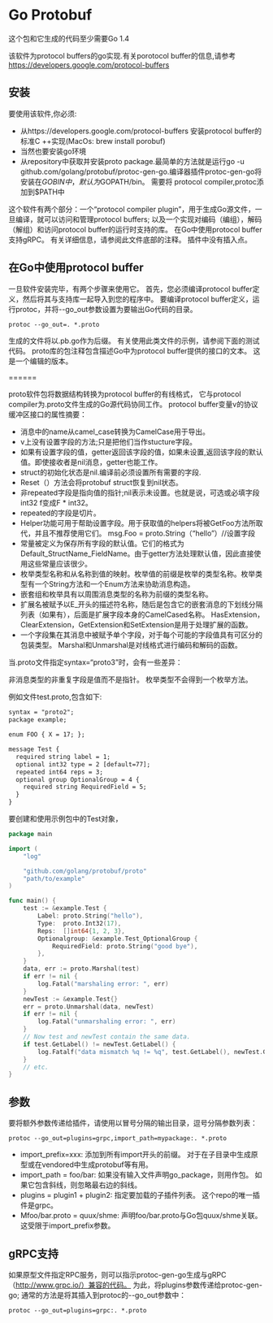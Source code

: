 # Go Protobuf

这个包和它生成的代码至少需要Go 1.4

该软件为protocol buffers的go实现.有关porotocol buffer的信息,请参考
https://developers.google.com/protocol-buffers

## 安装

要使用该软件,你必须:

- 从https://developers.google.com/protocol-buffers 安装protocol buffer的标准C ++实现(MacOs: brew install porobuf)
- 当然也要安装go环境
- 从repository中获取并安装proto package.最简单的方法就是运行go -u github.com/golang/protobuf/protoc-gen-go.编译器插件protoc-gen-go将安装在$GOBIN中，默认为$GOPATH/bin。 需要将 protocol compiler,protoc添加到$PATH中

这个软件有两个部分：一个“protocol compiler plugin”，用于生成Go源文件，一旦编译，就可以访问和管理protocol buffers; 以及一个实现对编码（编组），解码（解组）和访问protocol buffer的运行时支持的库。
在Go中使用protocol buffer支持gRPC。 有关详细信息，请参阅此文件底部的注释。
插件中没有插入点。

## 在Go中使用protocol buffer

一旦软件安装完毕，有两个步骤来使用它。 首先，您必须编译protocol buffer定义，然后将其与支持库一起导入到您的程序中。
要编译protocol buffer定义，运行protoc，并将--go_out参数设置为要输出Go代码的目录。

```xml
protoc --go_out=. *.proto
```

生成的文件将以.pb.go作为后缀。 有关使用此类文件的示例，请参阅下面的测试代码。
proto库的包注释包含描述Go中为protocol buffer提供的接口的文本。 这是一个编辑的版本。

======

proto软件包将数据结构转换为protocol buffer的有线格式， 它与protocol compiler为.proto文件生成的Go源代码协同工作。
protocol buffer变量v的协议缓冲区接口的属性摘要：

- 消息中的name从camel_case转换为CamelCase用于导出。
- v上没有设置字段的方法;只是把他们当作stucture字段。
- 如果有设置字段的值，getter返回该字段的值，如果未设置,返回该字段的默认值。即使接收者是nil消息，getter也能工作。
- struct的初始化状态是nil.编译前必须设置所有需要的字段.
- Reset（）方法会将protobuf struct恢复到nil状态。
- 非repeated字段是指向值的指针;nil表示未设置。也就是说，可选或必填字段int32 f变成F * int32。
- repeated的字段是切片。
- Helper功能可用于帮助设置字段。用于获取值的helpers将被GetFoo方法所取代，并且不推荐使用它们。 msg.Foo = proto.String（“hello”）//设置字段
- 常量被定义为保存所有字段的默认值。它们的格式为Default_StructName_FieldName。由于getter方法处理默认值，因此直接使用这些常量应该很少。
- 枚举类型名称和从名称到值的映射。枚举值的前缀是枚举的类型名称。枚举类型有一个String方法和一个Enum方法来协助消息构造。
- 嵌套组和枚举具有以周围消息类型的名称为前缀的类型名称。
- 扩展名被赋予以E_开头的描述符名称，随后是包含它的嵌套消息的下划线分隔列表（如果有），后面是扩展字段本身的CamelCased名称。 HasExtension，ClearExtension，GetExtension和SetExtension是用于处理扩展的函数。
- 一个字段集在其消息中被赋予单个字段，对于每个可能的字段值具有可区分的包装类型。
Marshal和Unmarshal是对线格式进行编码和解码的函数。

当.proto文件指定syntax=“proto3”时，会有一些差异：

非消息类型的非重复字段是值而不是指针。
枚举类型不会得到一个枚举方法。

例如文件test.proto,包含如下:

```xml
syntax = "proto2";
package example;

enum FOO { X = 17; };

message Test {
  required string label = 1;
  optional int32 type = 2 [default=77];
  repeated int64 reps = 3;
  optional group OptionalGroup = 4 {
    required string RequiredField = 5;
  }
}
```

要创建和使用示例包中的Test对象，

```go
package main

import (
    "log"

    "github.com/golang/protobuf/proto"
    "path/to/example"
)

func main() {
    test := &example.Test {
        Label: proto.String("hello"),
        Type:  proto.Int32(17),
        Reps:  []int64{1, 2, 3},
        Optionalgroup: &example.Test_OptionalGroup {
            RequiredField: proto.String("good bye"),
        },
    }
    data, err := proto.Marshal(test)
    if err != nil {
        log.Fatal("marshaling error: ", err)
    }
    newTest := &example.Test{}
    err = proto.Unmarshal(data, newTest)
    if err != nil {
        log.Fatal("unmarshaling error: ", err)
    }
    // Now test and newTest contain the same data.
    if test.GetLabel() != newTest.GetLabel() {
        log.Fatalf("data mismatch %q != %q", test.GetLabel(), newTest.GetLabel())
    }
    // etc.
}
```

## 参数

要将额外参数传递给插件，请使用以冒号分隔的输出目录，逗号分隔参数列表：

```shell
protoc --go_out=plugins=grpc,import_path=mypackage:. *.proto
```

- import_prefix=xxx: 添加到所有import开头的前缀。 对于在子目录中生成原型或在vendored中生成protobuf等有用。
- import_path = foo/bar: 如果没有输入文件声明go_package，则用作包。 如果它包含斜线，则忽略最右边的斜线。
- plugins = plugin1 + plugin2: 指定要加载的子插件列表。 这个repo的唯一插件是grpc。
- Mfoo/bar.proto = quux/shme: 声明foo/bar.proto与Go包quux/shme关联。 这受限于import_prefix参数。

## gRPC支持

如果原型文件指定RPC服务，则可以指示protoc-gen-go生成与gRPC（http://www.grpc.io/）兼容的代码。 为此，将plugins参数传递给protoc-gen-go; 通常的方法是将其插入到protoc的--go_out参数中：

```shell
protoc --go_out=plugins=grpc:. *.proto
```